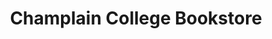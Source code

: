 ---
title: "Champlain College Bookstore"
url: /saint-lambert/champlain-college-bookstore/
shop: Bücher
---